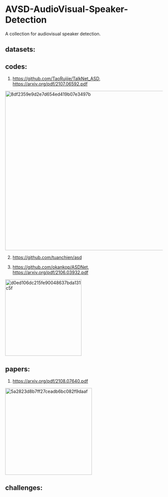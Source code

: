 # AVSD-AudioVisual-Speaker-Detection
A collection for audiovisual speaker detection.

## datasets:

## codes:
1. https://github.com/TaoRuijie/TalkNet_ASD, https://arxiv.org/pdf/2107.06592.pdf
<img width="509" alt="8df2359e9d2e7d654ed419b07e3497b" src="https://user-images.githubusercontent.com/37799481/142824263-0bc81d7d-ac09-43d3-80f5-fb0dd12fdb55.png">

2. https://github.com/tuanchien/asd

3. https://github.com/okankop/ASDNet, https://arxiv.org/pdf/2106.03932.pdf
 <img width="244" alt="d0ed106dc215fe90048637bda131c5f" src="https://user-images.githubusercontent.com/37799481/142824073-87abd554-b3e1-4465-8a17-a69a1db0bcd0.png">
 
 
## papers:
1. https://arxiv.org/pdf/2108.07640.pdf
<img width="277" alt="5a2823d8b7ff27ceadb6bc082f9daaf" src="https://user-images.githubusercontent.com/37799481/142824755-4c895495-5d4b-4523-a390-75a8419d9dd1.png">

## challenges:
